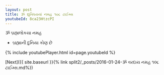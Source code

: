 ```yaml
---
layout: post
title: ૐ દ્યુતિધરાયાં નમહ ૧૦૮ ટાઈમ્સ
youtubeId: 8ca23HtzcPI
---
```

 
 
 ૐ બ્રહ્મલોકયા નમહ  
 
 -  બ્રહ્માની દુનિયા કોણ છે 
 
  
 
  
 
 
 
 
 
 


{% include youtubePlayer.html id=page.youtubeId %}
 
[Next]({{ site.baseurl }}{% link  split2/_posts/2016-01-24-ૐ વરદાય નમહ ૧૦૮ ટાઈમ્સ.md%})
 
